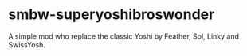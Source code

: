 # smbw-superyoshibroswonder
 A simple mod who replace the classic Yoshi by Feather, Sol, Linky and SwissYosh.

